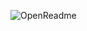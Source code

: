![OpenReadme](https://openreadme.vercel.app/api/openreadme?direct=true&theme=bento&n=Ravi&g=ravixalgorithm&x=&l=&i=&p=&z=737f0)
